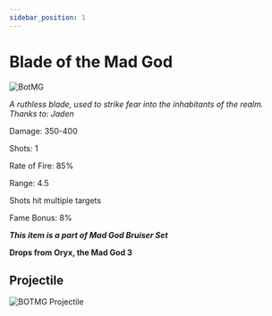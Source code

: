 ```yaml
---
sidebar_position: 1
---
```


# Blade of the Mad God

![BotMG](https://vwiki.valorserver.com/api/item/picture/blade%20of%20the%20mad%20god)

<i>A ruthless blade, used to strike fear into the inhabitants of the realm. Thanks to: Jaden</i>

Damage: 350-400

Shots: 1

Rate of Fire: 85%

Range: 4.5

Shots hit multiple targets

Fame Bonus: 8%

***This item is a part of Mad God Bruiser Set***

**Drops from Oryx, the Mad God 3**

## Projectile

![BOTMG Projectile](https://cdn.discordapp.com/attachments/948363241631916122/950407687118667797/BladeOfTheMadGod.gif)
